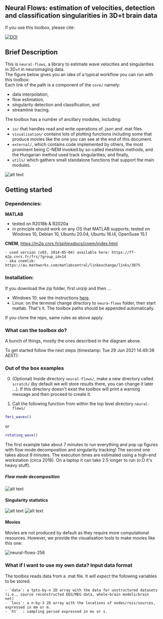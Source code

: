 
## Neural Flows: estimation of velocities, detection and classification singularities in 3D+t brain data

If you use this toolbox, please cite:

[![DOI](https://zenodo.org/badge/163922377.svg)](https://zenodo.org/badge/latestdoi/163922377)


## Brief Description 
This is `neural-flows`, a library to estimate wave velocities and singularities in 3D+t in neuroimaging data.  
The figure below gives you an idea of a typical workflow you can run with this toolbox:  
Each link of the path is a component of the `core/` namely: 
+ data interpolation, 
+ flow estimation, 
+ singularity detection and classification, and
+ streamline tracing. 


The toolbox has a number of ancillary modules, including:
+ `io/` that handles read and write operations of .json and .mat files.
+ `visualisation/` contains lots of plotting functions including some that produce movies like the one you can see at the end of this document. 
+ `external/`, which contains code implemented by others, the most prominent being C-NEM invoked by so-called meshless methods, and the Hungarian method  used track singularities; and finally, 
+  `utils/` which gathers small standalone functions that support the main modules. 



![alt text](https://github.com/brain-modelling-group/neural-flows/blob/master/demo-data/img/fig_workflow_pretty_vis.png?raw=true)

## Getting started

### Dependencies:

**MATLAB**
   
   - tested on R2018b & R2020a
   - in principle should work on any OS that MATLAB supports; tested on Windows 10, Debian 10, Ubuntu 20.04, Ubuntu 16.l4, OpenSuse 15.1 

**CNEM**, https://m2p.cnrs.fr/sphinxdocs/cnem/index.html
    
    - used version (v03, 2014-05-04) available here: https://ff-m2p.cnrs.fr/frs/?group_id=14
    - aka cnemlib: https://au.mathworks.com/matlabcentral/linkexchange/links/3875


    
### Installation:

If you download the zip folder, first unzip and then ... 

- Windows 10: see the instructions [here](https://github.com/brain-modelling-group/neural-flows/wiki/Getting-started::Windows10::). 
- Linux: on the terminal change directory to `neura-flows` folder, then start matlab. That's it. The toolbox paths should be appended automatically. 

If you clone the repo, same rules as above apply. 

### What can the toolbox do?
A bunch of things, mostly the ones described in the diagram above.

To get started follow the next steps (timestamp: Tue 29 Jun 2021 14:49:38 AEST): 

### Out of the box examples

0. (Optional) Inside directory `neural-flows/`, make a new directory called `scratch/` (by default we will store results there, you can change it later ...). If this directory doesn't exist the toolbox will print a warning message and then proceed to create it. 

1. Call the following function from within the top level directory `neural-flows/`
```matlab
fmri_waves()
``` 
or 
```matlab
rotating_wave()
```

The first example take about 7 minutes to run everything and pop up figures with flow mode decomposition and singularity tracking! 
The second one takes about 9 minutes. The execution times are estimated using a high-end workstation (circa 2018). On a laptop it can take 2.5 longer to run (o.O it's heavy stuff).

##### Flow mode decomposition
![alt text](https://github.com/brain-modelling-group/neural-flows/blob/master/demo-data/img/fig_rotating_wave_svd.png?raw=true)

#### Singularity statistics
![alt text](https://github.com/brain-modelling-group/neural-flows/blob/master/demo-data/img/fig_summary_stats.png?raw=true)
![alt text](https://github.com/brain-modelling-group/neural-flows/blob/master/demo-data/img/fig_sing_tracking.png?raw=true)


#### Movies

Movies are not produced by default as they require more computational resources. However, we provide the visualisation tools to make movies like this one:

![neural-flows-256](https://user-images.githubusercontent.com/1563810/123740938-92b2b980-d8ec-11eb-9406-22e9e2a77b03.gif)



### What if I want to use my own data? Input data format
    
The toolbox reads data from a .mat file. It *will expect* the following variables to be stored.    
    
    - `data`: a tpts-by-n 2D array with the data for unstructured datasets (i.e., source reconstructed EEG/MEG data, whole-brain models/brain net) 
    - `locs`: a n-by-3 2D array with the locations of nodes/rois/sources, expressed in mm or m.
    - `ht`  : sampling period expressed in ms or s.
    
